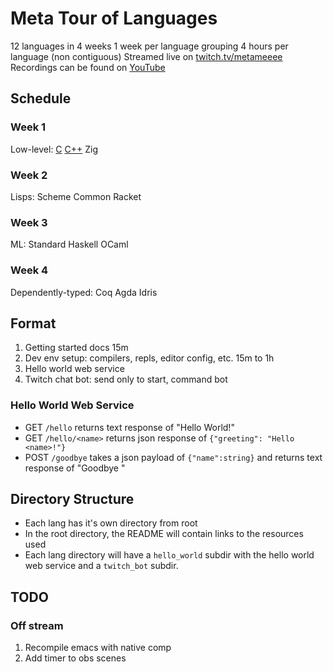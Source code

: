 # Meta Tour of Languages

12 languages in 4 weeks
1 week per language grouping
4 hours per language (non contiguous)
Streamed live on [twitch.tv/metameeee](https://twitch.tv/metameeee)
Recordings can be found on [YouTube](https://www.youtube.com/playlist?list=PLIQMZpTvfeMYRLWuaEHZ0mNTXctfoUwUt)

## Schedule

### Week 1
Low-level:
[C](./c/README.md)
[C++](/cpp/README.md)
Zig

### Week 2
Lisps:
Scheme
Common
Racket

### Week 3
ML:
Standard
Haskell
OCaml

### Week 4
Dependently-typed:
Coq
Agda
Idris


## Format
1. Getting started docs 15m
2. Dev env setup: compilers, repls, editor config, etc. 15m to 1h
3. Hello world web service
4. Twitch chat bot: send only to start, command bot

### Hello World Web Service
* GET `/hello` returns text response of "Hello World!"
* GET `/hello/<name>` returns json response of `{"greeting": "Hello <name>!"}`
* POST `/goodbye` takes a json payload of `{"name":string}` and returns text response of "Goodbye <name>"

## Directory Structure
* Each lang has it's own directory from root
* In the root directory, the README will contain links to the resources used
* Each lang directory will have a `hello_world` subdir with the hello world web service and a `twitch_bot` subdir.

## TODO

### Off stream
1. Recompile emacs with native comp
2. Add timer to obs scenes

